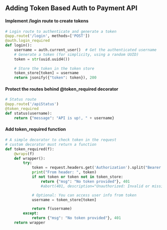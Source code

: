 ## Adding Token Based Auth to Payment API

#### Implement /login route to create tokens
```python
# Login route to authenticate and generate a token
@app.route('/login', methods=['POST'])
@auth.login_required
def login():
    username = auth.current_user()  # Get the authenticated username
    # Generate a token (for simplicity, using a random UUID)
    token = str(uuid.uuid4())
    
    # Store the token in the token store
    token_store[token] = username
    return jsonify({"token": token}), 200
```

#### Protect the routes behind @token_required decorator
```python
# Status route
@app.route('/apiStatus')
@token_required
def status(username):
    return {"message": "API is up!, " + username}
```

#### Add token_required function
```python
# A simple decorator to check token in the request
# custom decorator must return a function
def token_required(f):
    @wraps(f)
    def wrapper():
        try:
            token = request.headers.get('Authorization').split("Bearer ")[1]
            print("From header: ", token)
            if not token or token not in token_store:
                return {"msg": "No token provided"}, 401
                #abort(401, description="Unauthorized: Invalid or missing token")

            # Optional: You can access user info from token
            username = token_store[token]

            return f(username)
        except:
            return {"msg": "No token provided"}, 401
    return wrapper
```
